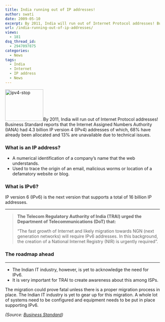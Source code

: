 ```yaml
---
title: India running out of IP addresses!
author: swati
date: 2009-05-10
excerpt: By 2011, India will run out of Internet Protocol addresses! Business Standard reports that the Internet Assigned Numbers Authority (IANA) had 4.3 billion IP version 4 (IPv4) addresses of which, 68% have already been allocated and 13% are unavailable due to technical issues.
url: /india-running-out-of-ip-addresses/
views:
  - 181
dsq_thread_id:
  - 2947097875
categories:
  - News
tags:
  - India
  - Internet
  - IP address
  - News
---
```

<img class="alignright size-full wp-image-8036" src="http://cdn.devilsworkshop.org/files/2009/05/ipv4-stop.jpg" alt="ipv4-stop" width="124" height="103" />By 2011, India will run out of Internet Protocol addresses! Business Standard reports that the Internet Assigned Numbers Authority (IANA) had 4.3 billion IP version 4 (IPv4) addresses of which, 68% have already been allocated and 13% are unavailable due to technical issues.

### What is an IP address?

  * A numerical identification of a company’s name that the web understands.
  * Used to trace the origin of an email, malicious worms or location of a defamatory website or blog.

### What is IPv6?

IP version 6 (IPv6) is the next version that supports a total of 16 billion IP addresses.

****

> **The Telecom Regulatory Authority of India (TRAI) urged the Department of Telecommunications (DoT) that:**
> 
> “The fast growth of Internet and likely migration towards NGN (next generation networks) will require IPv6 addresses. In this background, the creation of a National Internet Registry (NIR) is urgently required”.

### The roadmap ahead

****

  * The Indian IT industry, however, is yet to acknowledge the need for IPv6.
  * It is very important for TRAI to create awareness about this among ISPs.

The migration could prove fatal unless there is a proper migration process in place. The Indian IT industry is yet to gear up for this migration. A whole lot of systems need to be configured and equipment needs to be put in place supporting IPv6.

*(Source: <a href="http://www.business-standard.com/india/storypage.php?autono=357279" onclick="_gaq.push(['_trackEvent', 'outbound-article', 'http://www.business-standard.com/india/storypage.php?autono=357279', 'Business Standard']);" >Business Standard</a>)*
